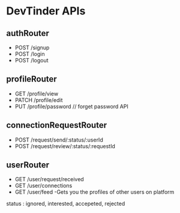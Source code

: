 # DevTinder APIs

## authRouter
- POST /signup 
- POST /login
- POST /logout

## profileRouter
- GET /profile/view
- PATCH /profile/edit
- PUT /profile/password  // forget password API

## connectionRequestRouter
- POST /request/send/:status/:userId
- POST /request/review/:status/:requestId

## userRouter
- GET /user/request/received
- GET /user/connections
- GET /user/feed -Gets you the profiles of other users on platform

status : ignored, interested, accepeted, rejected